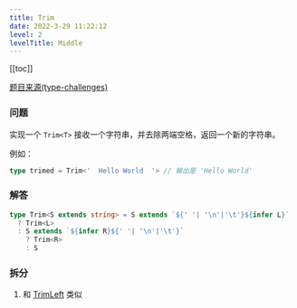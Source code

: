 ```yaml
---
title: Trim
date: 2022-3-29 11:22:12
level: 2
levelTitle: Middle
---
```


[[toc]]

[题目来源(type-challenges)]()

### 问题
实现一个 `Trim<T>` 接收一个字符串，并去除两端空格，返回一个新的字符串。

例如：
```typescript
type trimed = Trim<'  Hello World  '> // 输出是 'Hello World'
```

### 解答
```typescript
type Trim<S extends string> = S extends `${' '| '\n'|'\t'}${infer L}`
  ? Trim<L>
  : S extends `${infer R}${' '| '\n'|'\t'}`
    ? Trim<R>
    : S
```

### 拆分
1. 和 [TrimLeft](/challenges/type/middle-11) 类似
